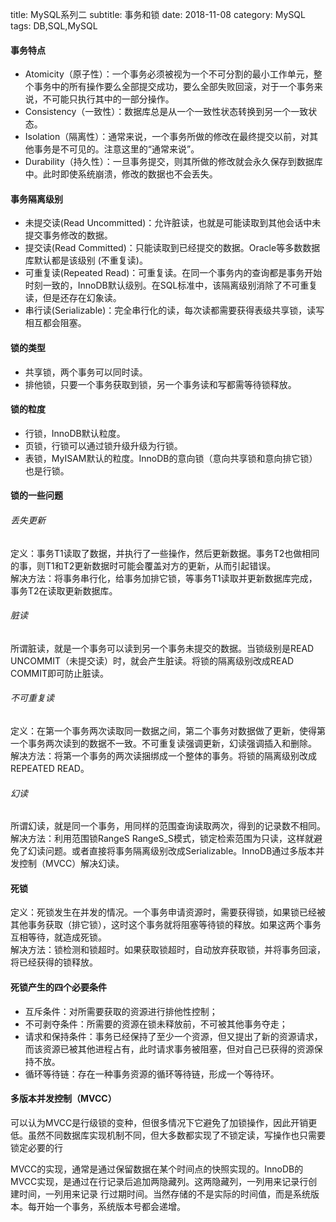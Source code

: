 title: MySQL系列二
subtitle: 事务和锁
date: 2018-11-08
category: MySQL
tags: DB,SQL,MySQL


#### 事务特点
- Atomicity（原子性）：一个事务必须被视为一个不可分割的最小工作单元，整个事务中的所有操作要么全部提交成功，要么全部失败回滚，对于一个事务来说，不可能只执行其中的一部分操作。
- Consistency（一致性）：数据库总是从一个一致性状态转换到另一个一致状态。
- Isolation（隔离性）：通常来说，一个事务所做的修改在最终提交以前，对其他事务是不可见的。注意这里的“通常来说”。
- Durability（持久性）：一旦事务提交，则其所做的修改就会永久保存到数据库中。此时即使系统崩溃，修改的数据也不会丢失。

#### 事务隔离级别
- 未提交读(Read Uncommitted)：允许脏读，也就是可能读取到其他会话中未提交事务修改的数据。
- 提交读(Read Committed)：只能读取到已经提交的数据。Oracle等多数数据库默认都是该级别 (不重复读)。
- 可重复读(Repeated Read)：可重复读。在同一个事务内的查询都是事务开始时刻一致的，InnoDB默认级别。在SQL标准中，该隔离级别消除了不可重复读，但是还存在幻象读。
- 串行读(Serializable)：完全串行化的读，每次读都需要获得表级共享锁，读写相互都会阻塞。


#### 锁的类型
- 共享锁，两个事务可以同时读。
- 排他锁，只要一个事务获取到锁，另一个事务读和写都需等待锁释放。

#### 锁的粒度
- 行锁，InnoDB默认粒度。
- 页锁，行锁可以通过锁升级升级为行锁。
- 表锁，MyISAM默认的粒度。InnoDB的意向锁（意向共享锁和意向排它锁）也是行锁。

#### 锁的一些问题
###### *丢失更新*
定义：事务T1读取了数据，并执行了一些操作，然后更新数据。事务T2也做相同的事，则T1和T2更新数据时可能会覆盖对方的更新，从而引起错误。  
解决方法：将事务串行化，给事务加排它锁，等事务T1读取并更新数据库完成，事务T2在读取更新数据库。
###### *脏读*
所谓脏读，就是一个事务可以读到另一个事务未提交的数据。当锁级别是READ UNCOMMIT（未提交读）时，就会产生脏读。将锁的隔离级别改成READ COMMIT即可防止脏读。
###### *不可重复读*
定义：在第一个事务两次读取同一数据之间，第二个事务对数据做了更新，使得第一个事务两次读到的数据不一致。不可重复读强调更新，幻读强调插入和删除。   
解决方法：将第一个事务的两次读捆绑成一个整体的事务。将锁的隔离级别改成REPEATED READ。
###### *幻读*
所谓幻读，就是同一个事务，用同样的范围查询读取两次，得到的记录数不相同。  
解决方法：利用范围锁RangeS RangeS_S模式，锁定检索范围为只读，这样就避免了幻读问题。或者直接将事务隔离级别改成Serializable。InnoDB通过多版本并发控制（MVCC）解决幻读。

#### 死锁
定义：死锁发生在并发的情况。一个事务申请资源时，需要获得锁，如果锁已经被其他事务获取（排它锁），这时这个事务就将阻塞等待锁的释放。如果这两个事务互相等待，就造成死锁。    
解决方法：锁检测和锁超时。如果获取锁超时，自动放弃获取锁，并将事务回滚，将已经获得的锁释放。

#### 死锁产生的四个必要条件
- 互斥条件：对所需要获取的资源进行排他性控制；
- 不可剥夺条件：所需要的资源在锁未释放前，不可被其他事务夺走；
- 请求和保持条件：事务已经保持了至少一个资源，但又提出了新的资源请求，而该资源已被其他进程占有，此时请求事务被阻塞，但对自己已获得的资源保持不放。
- 循环等待链：存在一种事务资源的循环等待链，形成一个等待环。

#### 多版本并发控制（MVCC）
可以认为MVCC是行级锁的变种，但很多情况下它避免了加锁操作，因此开销更低。虽然不同数据库实现机制不同，但大多数都实现了不锁定读，写操作也只需要锁定必要的行    

MVCC的实现，通常是通过保留数据在某个时间点的快照实现的。InnoDB的MVCC实现，是通过在行记录后追加两隐藏列。这两隐藏列，一列用来记录行创建时间，一列用来记录
行过期时间。当然存储的不是实际的时间值，而是系统版本。每开始一个事务，系统版本号都会递增。
